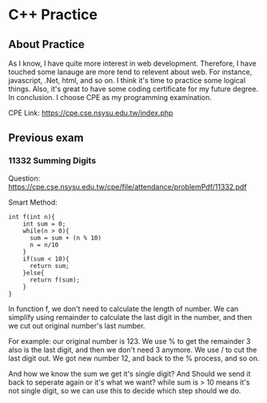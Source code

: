 # C++ Practice
## About Practice
As I know, I have quite more interest in web development. Therefore, I have touched some lanauge are more tend to relevent about web. For instance, javascript, .Net, html, and so on. I think it's time to practice some logical things. Also, it's great to have some coding certificate for my future degree. In conclusion. I choose CPE as my programming examination.

CPE Link: https://cpe.cse.nsysu.edu.tw/index.php

## Previous exam 

### 11332 Summing Digits
Question:
https://cpe.cse.nsysu.edu.tw/cpe/file/attendance/problemPdf/11332.pdf

Smart Method:
```
int f(int n){
    int sum = 0;
    while(n > 0){
      sum = sum + (n % 10) 
      n = n/10
    }
    if(sum < 10){
      return sum;
    }else{
      return f(sum);
    }
}
```
In function f, we don't need to calculate the length of number. We can simplify using remainder to calculate the last digit in the number, and then we cut out original number's last number.

For example: our original number is 123. We use % to get the remainder 3 also is the last digit, and then we don't need 3 anymore. We use / to cut the last digit out. We got new number 12, and back to the % process, and so on.

And how we know the sum we get it's single digit? And Should we send it back to seperate again or it's what we want?
while sum is > 10 means it's not single digit, so we can use this to decide which step should we do.
